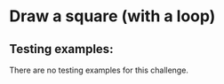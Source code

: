 # Draw a square (with a loop)

## Testing examples:

There are no testing examples for this challenge.
